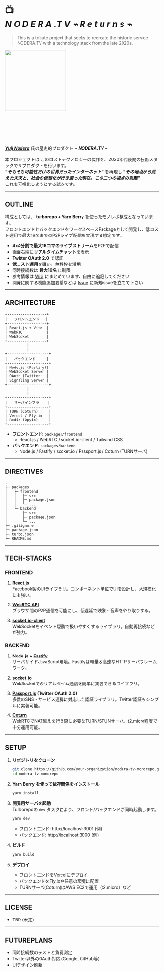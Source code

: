 ### 　
### 　

# 📺<br />_**N O D E R A .T V** ⌁ R e t u r n s ⌁_

> This is a tribute project that seeks to recreate the historic service NODERA.TV with a technology stack from the late 2020s.

<img src="https://github.com/user-attachments/assets/8562305e-b8b2-496c-a98c-e091ad93caef" width="200">

### 　
### 　

_**[Yuji Nodera](https://github.com/yujinodera)**_ 氏の歴史的プロダクト ⌁ _**NODERA.TV**_ ⌁<br /><br />
本プロジェクトは このロストテクノロジーの傑作を、2020年代後期の技術スタックでリプロダクトを行います。<br />
_**"そもそも可能性だけの世界だったインターネット"**_ を再現し _**"その地点から見えた未来と、社会の仮想化が行き渡った現在。この二つの視点の乖離"**_<br />
これを可視化しようとする試みです。

---

## OUTLINE

構成としては、 **turborepo + Yarn Berry** を使ったモノレポ構成となっています。  
フロントエンドとバックエンドをワークスペースPackageとして開発し、低コスト運用で最大16名までのP2Pライブ配信を実現する想定です。

- **4x4分割で最大16コマのライブストリーム**をP2Pで配信
- 画面右端に**リアルタイムチャット**を表示
- **Twitter OAuth 2.0** で認証
- **低コスト運用**を狙い、無料枠を活用
- 同時接続数は **最大16名** に制限
- 参考情報は [Wiki](https://github.com/vvvvise/return-of-noderatv/wiki) にまとめています、自由に追記してください
- 開発に関する機能追加要望などは [Issue](https://github.com/vvvvise/return-of-noderatv/issues) に新規issueを立てて下さい

---

## ARCHITECTURE

```plaintext
+------------------+
|   フロントエンド   |
+------------------+
| React.js + Vite  |
| WebRTC           |
| WebSocket        |
+------------------+
          |
          |
+-------------------+
|   バックエンド     |
+-------------------+
| Node.js (Fastify)|
| WebSocket Server |
| OAuth (Twitter)  |
| Signaling Server |
+-------------------+
          |
          |
+-------------------+
|   サーバインフラ    |
+-------------------+
| TURN (Coturn)     |
| Vercel / Fly.io   |
| Redis (Opyio)     |
+-------------------+
```

- **フロントエンド**: `packages/frontend`
  - React.js / WebRTC / socket.io-client / Tailwind CSS
- **バックエンド**: `packages/backend`
  - Node.js / Fastify / socket.io / Passport.js / Coturn (TURNサーバ)

---

## DIRECTIVES

```
.
├─ packages
│   ├─ frontend
│   │   ├─ src
│   │   ├─ package.json
│   │   └─ ...
│   └─ backend
│       ├─ src
│       ├─ package.json
│       └─ ...
├─ .gitignore
├─ package.json
├─ turbo.json
└─ README.md
```

---

## TECH-STACKS

### FRONTEND

1. **[React.js](https://ja.react.dev/)**  
   Facebook製のUIライブラリ。コンポーネント単位でUIを設計し、大規模化にも強い。

2. **[WebRTC API](https://webrtc.org/?hl=ja)**  
   ブラウザ間のP2P通信を可能にし、低遅延で映像・音声をやり取りする。

3. **[socket.io-client](https://socket.io/docs/)**  
   WebSocketをイベント駆動で扱いやすくするライブラリ。自動再接続などが強力。

### BACKEND

1. **Node.js + [Fastify](https://fastify.dev/)**  
   サーバサイドJavaScript環境。Fastifyは軽量＆高速なHTTPサーバフレームワーク。

2. **[socket.io](https://socket.io/docs/)**  
   WebSocketでのリアルタイム通信を簡単に実装できるライブラリ。

3. **[Passport.js](https://www.passportjs.org/) (Twitter OAuth 2.0)**  
   多数のSNS・サービス連携に対応した認証ライブラリ。Twitter認証もシンプルに実装可能。

4. **[Coturn](https://github.com/coturn/coturn)**  
   WebRTCでNAT越えを行う際に必要なTURN/STUNサーバ。t2.micro程度で十分運用可能。

---

## SETUP

1. **リポジトリをクローン**

   ```bash
   git clone https://github.com/your-organization/nodera-tv-monorepo.git
   cd nodera-tv-monorepo
   ```

2. **Yarn Berry を使って依存関係をインストール**

   ```bash
   yarn install
   ```

3. **開発用サーバを起動**  
   Turborepoの `dev` タスクにより、フロント/バックエンドが同時起動します。

   ```bash
   yarn dev
   ```

   - フロントエンド: http://localhost:3001 (例)
   - バックエンド: http://localhost:3000 (例)

4. **ビルド**

   ```bash
   yarn build
   ```

5. **デプロイ**
   - フロントエンドをVercelにデプロイ
   - バックエンドをFly.ioや任意の環境に配置
   - TURNサーバ(Coturn)はAWS EC2で運用（t2.micro）など

---

## LICENSE

- TBD (未定)

---

## FUTUREPLANS

- 同時接続数のテストと負荷測定
- Twitter以外のOAuth対応 (Google, GitHub等)
- UIデザイン刷新
